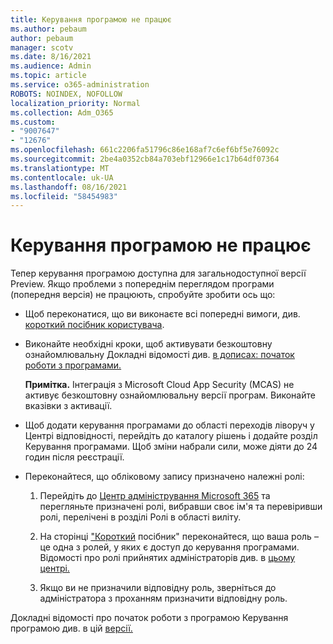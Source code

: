 ```yaml
---
title: Керування програмою не працює
ms.author: pebaum
author: pebaum
manager: scotv
ms.date: 8/16/2021
ms.audience: Admin
ms.topic: article
ms.service: o365-administration
ROBOTS: NOINDEX, NOFOLLOW
localization_priority: Normal
ms.collection: Adm_O365
ms.custom:
- "9007647"
- "12676"
ms.openlocfilehash: 661c2206fa51796c86e168af7c6ef6bf5e76092c
ms.sourcegitcommit: 2be4a0352cb84a703ebf12966e1c17b64df07364
ms.translationtype: MT
ms.contentlocale: uk-UA
ms.lasthandoff: 08/16/2021
ms.locfileid: "58454983"
---
```

# <a name="app-governance-is-not-working"></a>Керування програмою не працює

Тепер керування програмою доступна для загальнодоступної версії Preview. Якщо проблеми з попереднім переглядом програми (попередня версія) не працюють, спробуйте зробити ось що:

- Щоб переконатися, що ви виконаєте всі попередні вимоги, див. [короткий посібник користувача](https://docs.microsoft.com/microsoft-365/compliance/app-governance-get-started).

- Виконайте необхідні кроки, щоб активувати безкоштовну ознайомлювальну Докладні відомості див. [в дописах: початок роботи з програмами.](https://docs.microsoft.com/microsoft-365/compliance/app-governance-get-started#add-app-governance-to-your-microsoft-365-account) 

    **Примітка.** Інтеграція з Microsoft Cloud App Security (MCAS) не активує безкоштовну ознайомлювальну версії програм. Виконайте вказівки з активації.

- Щоб додати керування програмами до області переходів ліворуч у Центрі відповідності, перейдіть до каталогу рішень і додайте розділ Керування програмами. Щоб зміни набрали сили, може діяти до 24 годин після реєстрації.

- Переконайтеся, що обліковому запису призначено належні ролі:

    1. Перейдіть до [Центр адміністрування Microsoft 365](https://admin.microsoft.com/Adminportal/Home#/users) та перегляньте призначені ролі, вибравши своє ім'я та перевіривши  ролі, перелічені в розділі Ролі в області виліту.

    1. На сторінці ["Короткий](https://aka.ms/appgovernancepreview) посібник" переконайтеся, що ваша роль – це одна з ролей, у яких є доступ до керування програмами. Відомості про ролі прийнятих адміністраторів див. в [цьому центрі.](https://docs.microsoft.com/microsoft-365/compliance/app-governance-get-started#administrator-roles) 

    1. Якщо ви не призначили відповідну роль, зверніться до адміністратора з проханням призначити відповідну роль.

Докладні відомості про початок роботи з програмою Керування програмою див. в цій [версії.](https://docs.microsoft.com/microsoft-365/compliance/app-governance-get-started)